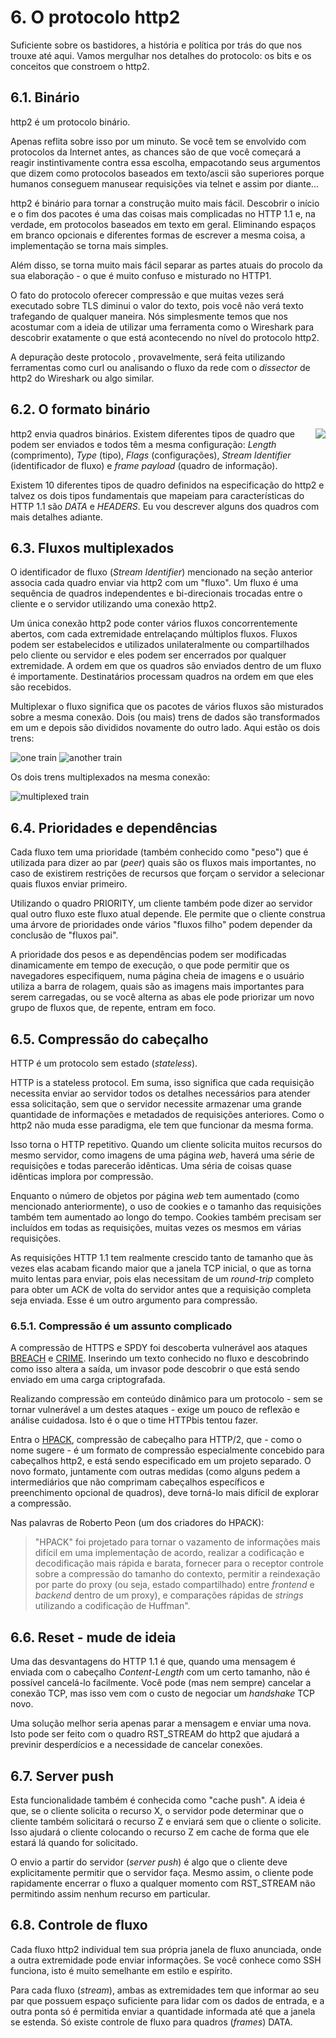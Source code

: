 # 6. O protocolo http2

Suficiente sobre os bastidores, a história e política por trás do que nos trouxe até aqui. Vamos mergulhar nos detalhes do protocolo: os bits e os conceitos que constroem o http2.

## 6.1. Binário

http2 é um protocolo binário.

Apenas reflita sobre isso por um minuto. Se você tem se envolvido com protocolos da Internet antes, as chances são de que você começará a reagir instintivamente contra essa escolha, empacotando seus argumentos que dizem como protocolos baseados em texto/ascii são superiores porque humanos conseguem manusear requisições via telnet e assim por diante...

http2 é binário para tornar a construção muito mais fácil. Descobrir o início e o fim dos pacotes é uma das coisas mais complicadas no HTTP 1.1 e, na verdade, em protocolos baseados em texto em geral. Eliminando espaços em branco opcionais e diferentes formas de escrever a mesma coisa, a implementação se torna mais simples.

Além disso, se torna muito mais fácil separar as partes atuais do procolo da sua elaboração - o que é muito confuso e misturado no HTTP1.

O fato do protocolo oferecer compressão e que muitas vezes será executado sobre TLS diminui o valor do texto, pois você não verá texto trafegando de qualquer maneira. Nós simplesmente temos que nos acostumar com a ideia de utilizar uma ferramenta como o Wireshark para descobrir exatamente o que está acontecendo no nível do protocolo http2.

A depuração deste protocolo , provavelmente, será feita utilizando ferramentas como curl ou analisando o fluxo da rede com o _dissector_ de http2 do Wireshark ou algo similar.

## 6.2. O formato binário

<img style="float: right;" src="https://raw.githubusercontent.com/bagder/http2-explained/master/images/frame-layout.png" />

http2 envia quadros binários. Existem diferentes tipos de quadro que podem ser enviados e todos têm a mesma configuração: _Length_ (comprimento), _Type_ (tipo), _Flags_ (configurações), _Stream Identifier_ (identificador de fluxo) e _frame payload_ (quadro de informação).

Existem 10 diferentes tipos de quadro definidos na especificação do http2 e talvez os dois tipos fundamentais que mapeiam para características do HTTP 1.1 são _DATA_ e _HEADERS_. Eu vou descrever alguns dos quadros com mais detalhes adiante.

## 6.3. Fluxos multiplexados

O identificador de fluxo (_Stream Identifier_) mencionado na seção anterior associa cada quadro enviar via http2 com um "fluxo". Um fluxo é uma sequência de quadros independentes e bi-direcionais trocadas entre o cliente e o servidor utilizando uma conexão http2.

Um única conexão http2 pode conter vários fluxos concorrentemente abertos, com cada extremidade entrelaçando múltiplos fluxos. Fluxos podem ser estabelecidos e utilizados unilateralmente ou compartilhados pelo cliente ou servidor e eles podem ser encerrados por qualquer extremidade. A ordem em que os quadros são enviados dentro de um fluxo é importamente. Destinatários processam quadros na ordem em que eles são recebidos.

Multiplexar o fluxo significa que os pacotes de vários fluxos são misturados sobre a mesma conexão. Dois (ou mais) trens de dados são transformados em um e depois são divididos novamente do outro lado. Aqui estão os dois trens:

![one train](https://raw.githubusercontent.com/bagder/http2-explained/master/images/train-justin.jpg)
![another train](https://raw.githubusercontent.com/bagder/http2-explained/master/images/train-ikea.jpg)

Os dois trens multiplexados na mesma conexão:

![multiplexed train](https://raw.githubusercontent.com/bagder/http2-explained/master/images/train-multiplexed.jpg)

## 6.4. Prioridades e dependências

Cada fluxo tem uma prioridade (também conhecido como "peso") que é utilizada para dizer ao par (_peer_) quais são os fluxos mais importantes, no caso de existirem restrições de recursos que forçam o servidor a selecionar quais fluxos enviar primeiro.

Utilizando o quadro PRIORITY, um cliente também pode dizer ao servidor qual outro fluxo este fluxo atual depende. Ele permite que o cliente construa uma árvore de prioridades onde vários "fluxos filho" podem depender da conclusão de "fluxos pai".

A prioridade dos pesos e as dependências podem ser modificadas dinamicamente em tempo de execução, o que pode permitir que os navegadores especifiquem, numa página cheia de imagens e o usuário utiliza a barra de rolagem, quais são as imagens mais importantes para serem carregadas, ou se você alterna as abas ele pode priorizar um novo grupo de fluxos que, de repente, entram em foco.

## 6.5. Compressão do cabeçalho

HTTP é um protocolo sem estado (_stateless_).

HTTP is a stateless protocol. Em suma, isso significa que cada requisição necessita enviar ao servidor todos os detalhes necessários para atender essa solicitação, sem que o servidor necessite armazenar uma grande quantidade de informações e metadados de requisições anteriores. Como o http2 não muda esse paradigma, ele tem que funcionar da mesma forma.

Isso torna o HTTP repetitivo. Quando um cliente solicita muitos recursos do mesmo servidor, como imagens de uma página _web_, haverá uma série de requisições e todas parecerão idênticas. Uma séria de coisas quase idênticas implora por compressão.

Enquanto o número de objetos por página _web_ tem aumentado (como mencionado anteriormente), o uso de cookies e o tamanho das requisições também tem aumentado ao longo do tempo. Cookies também precisam ser incluídos em todas as requisições, muitas vezes os mesmos em várias requisições.

As requisições HTTP 1.1 tem realmente crescido tanto de tamanho que às vezes elas acabam ficando maior que a janela TCP inicial, o que as torna muito lentas para enviar, pois elas necessitam de um _round-trip_ completo para obter um ACK de volta do servidor antes que a requisição completa seja enviada. Esse é um outro argumento para compressão.

### 6.5.1. Compressão é um assunto complicado

A compressão de HTTPS e SPDY foi descoberta vulnerável aos ataques [BREACH](https://en.wikipedia.org/wiki/BREACH_%28security_exploit%29) e [CRIME](https://en.wikipedia.org/wiki/CRIME). Inserindo um texto conhecido no fluxo e descobrindo como isso altera a saída, um invasor pode descobrir o que está sendo enviado em uma carga criptografada.

Realizando compressão em conteúdo dinâmico para um protocolo - sem se tornar vulnerável a um destes ataques - exige um pouco de reflexão e análise cuidadosa. Isto é o que o time HTTPbis tentou fazer.

Entra o [HPACK](https://www.rfc-editor.org/rfc/rfc7541.txt), compressão de cabeçalho para HTTP/2, que - como o nome sugere - é um formato de compressão especialmente concebido para cabeçalhos http2, e está sendo especificado em um projeto separado. O novo formato, juntamente com outras medidas (como alguns pedem a intermediários que não comprimam cabeçalhos específicos e preenchimento opcional de quadros), deve torná-lo mais difícil de explorar a compressão.

Nas palavras de Roberto Peon (um dos criadores do HPACK):

> "HPACK" foi projetado para tornar o vazamento de informações mais difícil em
> uma implementação de acordo, realizar a codificação e decodificação mais rápida
> e barata, fornecer para o receptor controle sobre a compressão do tamanho do
> contexto, permitir a reindexação por parte do proxy (ou seja, estado compartilhado)
> entre _frontend_ e _backend_ dentro de um proxy), e comparações rápidas de
> _strings_ utilizando a codificação de Huffman".

## 6.6. Reset - mude de ideia

Uma das desvantagens do HTTP 1.1 é que, quando uma mensagem é enviada com o cabeçalho _Content-Length_ com um certo tamanho, não é possível cancelá-lo facilmente. Você pode (mas nem sempre) cancelar a conexão TCP, mas isso vem com o custo de negociar um _handshake_ TCP novo.

Uma solução melhor seria apenas parar a mensagem e enviar uma nova. Isto pode ser feito com o quadro RST_STREAM do http2 que ajudará a previnir desperdícios e a necessidade de cancelar conexões.

## 6.7. Server push

Esta funcionalidade também é conhecida como "cache push". A ideia é que, se o cliente solicita o recurso X, o servidor pode determinar que o cliente também solicitará o recurso Z e enviará sem que o cliente o solicite. Isso ajudará o cliente colocando o recurso Z em cache de forma que ele estará lá quando for solicitado.

O envio a partir do servidor (_server push_) é algo que o cliente deve explicitamente permitir que o servidor faça. Mesmo assim, o cliente pode rapidamente encerrar o fluxo a qualquer momento com RST_STREAM não permitindo assim nenhum recurso em particular.

## 6.8. Controle de fluxo

Cada fluxo http2 individual tem sua própria janela de fluxo anunciada, onde a outra extremidade pode enviar informações. Se você conhece como SSH funciona, isto é muito semelhante em estilo e espírito.

Para cada fluxo (_stream_), ambas as extremidades tem que informar ao seu par que possuem espaço suficiente para lidar com os dados de entrada, e a outra ponta só é permitida enviar a quantidade informada até que a janela se estenda. Só existe controle de fluxo para quadros (_frames_) DATA.
